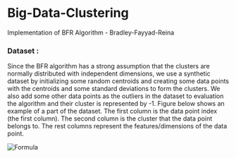 # Big-Data-Clustering
Implementation of BFR Algorithm - Bradley-Fayyad-Reina

### Dataset : 
Since the BFR algorithm has a strong assumption that the clusters are normally distributed with independent dimensions, we use a synthetic dataset by initializing some random centroids and creating some data points with the centroids and some standard deviations to form the clusters. We also add some other data points as the outliers in the dataset to evaluation the algorithm and their cluster is represented by -1. Figure below shows an example of a part of the dataset. The first column is the data point index (the first column). 
The second column is the cluster that the data point belongs to. The rest columns represent the features/dimensions of the data point.

![Formula](https://github.com/manjar-cs/Clustering/blob/master/input_data.png?raw=true "Title")
